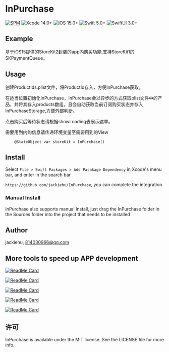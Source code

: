 # InPurchase

[![SPM](https://img.shields.io/badge/SPM-supported-DE5C43.svg?style=flat)](https://swift.org/package-manager/)
![Xcode 14.0+](https://img.shields.io/badge/Xcode-14.0%2B-blue.svg)
![iOS 15.0+](https://img.shields.io/badge/iOS-15.0%2B-blue.svg)
![Swift 5.0+](https://img.shields.io/badge/Swift-5.0%2B-orange.svg)
![SwiftUI 3.0+](https://img.shields.io/badge/SwiftUI-3.0%2B-orange.svg)

## Example

基于iOS15提供的StoreKit2封装的app内购买功能,支持StoreKit1的SKPaymentQueue。

## Usage

创建ProductIds.plist文件，将ProductId存入，方便InPurchase获取。

在适当位置初始化InPurchase，InPurchase会以异步的方式获取plist文件中的产品，并将其存入products数组。且会自动获取当前订阅购买状态并存入InPurchaseStorage,方便外部判断。

点击购买后等待状态请根据showLoading去展示遮罩。

需要用到内购信息请传递环境变量至需要用到的View

```
    @StateObject var storeKit = InPurchase()
```



## Install

Select `File > Swift Packages > Add Pacakage Dependency` in Xcode's menu bar, and enter in the search bar

`https://github.com/jackiehu/InPurchase`, you can complete the integration

### Manual Install

InPurchase also supports manual Install, just drag the InPurchase folder in the Sources folder into the project that needs to be installed

## Author

jackiehu, 814030966@qq.com

## More tools to speed up APP development

[![ReadMe Card](https://github-readme-stats.vercel.app/api/pin/?username=jackiehu&repo=SwiftMediator&theme=radical&locale=cn)](https://github.com/jackiehu/SwiftMediator)

[![ReadMe Card](https://github-readme-stats.vercel.app/api/pin/?username=jackiehu&repo=SwiftBrick&theme=radical&locale=cn)](https://github.com/jackiehu/SwiftBrick)

[![ReadMe Card](https://github-readme-stats.vercel.app/api/pin/?username=jackiehu&repo=SwiftLog&theme=radical&locale=cn)](https://github.com/jackiehu/SwiftLog)

[![ReadMe Card](https://github-readme-stats.vercel.app/api/pin/?username=jackiehu&repo=SwiftMesh&theme=radical&locale=cn)](https://github.com/jackiehu/SwiftMesh)

[![ReadMe Card](https://github-readme-stats.vercel.app/api/pin/?username=jackiehu&repo=SwiftNotification&theme=radical&locale=cn)](https://github.com/jackiehu/SwiftNotification)


## 许可

InPurchase is available under the MIT license. See the LICENSE file for more info.
